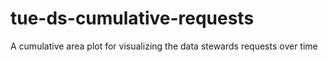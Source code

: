 # tue-ds-cumulative-requests
A cumulative area plot for visualizing the data stewards requests over time
